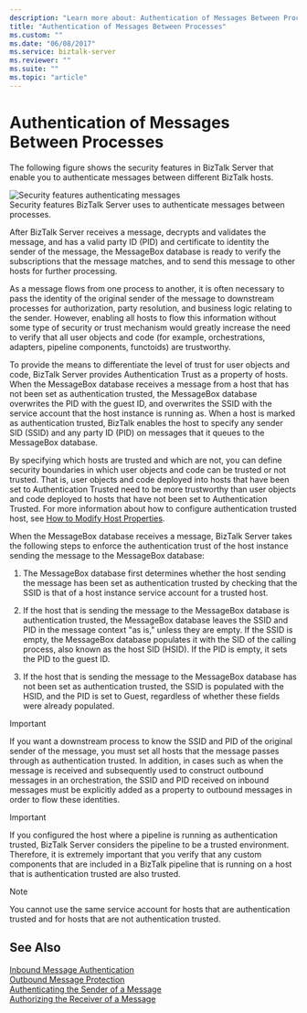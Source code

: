 ```yaml
---
description: "Learn more about: Authentication of Messages Between Processes"
title: "Authentication of Messages Between Processes"
ms.custom: ""
ms.date: "06/08/2017"
ms.service: biztalk-server
ms.reviewer: ""
ms.suite: ""
ms.topic: "article"
---
```

# Authentication of Messages Between Processes
The following figure shows the security features in BizTalk Server that enable you to authenticate messages between different BizTalk hosts.  
  
 ![Security features authenticating messages](../core/media/ebiz-plan-secoverview-auth-process.gif "ebiz_plan_secoverview_auth_process")  
Security features BizTalk Server uses to authenticate messages between processes.  
  
 After BizTalk Server receives a message, decrypts and validates the message, and has a valid party ID (PID) and certificate to identity the sender of the message, the MessageBox database is ready to verify the subscriptions that the message matches, and to send this message to other hosts for further processing.  
  
 As a message flows from one process to another, it is often necessary to pass the identity of the original sender of the message to downstream processes for authorization, party resolution, and business logic relating to the sender. However, enabling all hosts to flow this information without some type of security or trust mechanism would greatly increase the need to verify that all user objects and code (for example, orchestrations, adapters, pipeline components, functoids) are trustworthy.  
  
 To provide the means to differentiate the level of trust for user objects and code, BizTalk Server provides Authentication Trust as a property of hosts. When the MessageBox database receives a message from a host that has not been set as authentication trusted, the MessageBox database overwrites the PID with the guest ID, and overwrites the SSID with the service account that the host instance is running as. When a host is marked as authentication trusted, BizTalk enables the host to specify any sender SID (SSID) and any party ID (PID) on messages that it queues to the MessageBox database.  
  
 By specifying which hosts are trusted and which are not, you can define security boundaries in which user objects and code can be trusted or not trusted. That is, user objects and code deployed into hosts that have been set to Authentication Trusted need to be more trustworthy than user objects and code deployed to hosts that have not been set to Authentication Trusted. For more information about how to configure authentication trusted host, see [How to Modify Host Properties](../core/how-to-modify-host-properties.md).  
  
 When the MessageBox database receives a message, BizTalk Server takes the following steps to enforce the authentication trust of the host instance sending the message to the MessageBox database:  
  
1.  The MessageBox database first determines whether the host sending the message has been set as authentication trusted by checking that the SSID is that of a host instance service account for a trusted host.  
  
2.  If the host that is sending the message to the MessageBox database is authentication trusted, the MessageBox database leaves the SSID and PID in the message context "as is," unless they are empty. If the SSID is empty, the MessageBox database populates it with the SID of the calling process, also known as the host SID (HSID). If the PID is empty, it sets the PID to the guest ID.  
  
3.  If the host that is sending the message to the MessageBox database has not been set as authentication trusted, the SSID is populated with the HSID, and the PID is set to Guest, regardless of whether these fields were already populated.  
  
> [!IMPORTANT]
>  If you want a downstream process to know the SSID and PID of the original sender of the message, you must set all hosts that the message passes through as authentication trusted. In addition, in cases such as when the message is received and subsequently used to construct outbound messages in an orchestration, the SSID and PID received on inbound messages must be explicitly added as a property to outbound messages in order to flow these identities.  
  
> [!IMPORTANT]
>  If you configured the host where a pipeline is running as authentication trusted, BizTalk Server considers the pipeline to be a trusted environment. Therefore, it is extremely important that you verify that any custom components that are included in a BizTalk pipeline that is running on a host that is authentication trusted are also trusted.  
  
> [!NOTE]
>  You cannot use the same service account for hosts that are authentication trusted and for hosts that are not authentication trusted.  
  
## See Also  
 [Inbound Message Authentication](../core/inbound-message-authentication.md)   
 [Outbound Message Protection](../core/outbound-message-protection.md)   
 [Authenticating the Sender of a Message](../core/authenticating-the-sender-of-a-message.md)   
 [Authorizing the Receiver of a Message](../core/authorizing-the-receiver-of-a-message.md)
